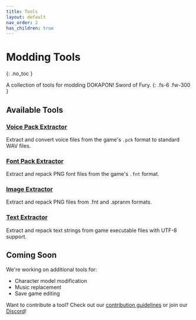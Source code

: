 ```yaml
---
title: Tools
layout: default
nav_order: 2
has_children: true
---
```


# Modding Tools
{: .no_toc }

A collection of tools for modding DOKAPON! Sword of Fury.
{: .fs-6 .fw-300 }

## Available Tools

### [Voice Pack Extractor](voice-extractor)
Extract and convert voice files from the game's `.pck` format to standard WAV files.

### [Font Pack Extractor](font-extractor)
Extract and repack PNG font files from the game's `.fnt` format.

### [Image Extractor](image-extractor)
Extract and repack PNG files from .fnt and .spranm formats.

### [Text Extractor](text-extractor)
Extract and repack text strings from game executable files with UTF-8 support.

## Coming Soon

We're working on additional tools for:
- Character model modification
- Music replacement
- Save game editing

Want to contribute a tool? Check out our [contribution guidelines](../contributing) or join our [Discord](https://discord.gg/HCrYwScDg5)! 